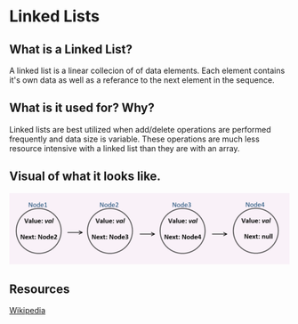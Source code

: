 # Linked Lists

## What is a Linked List?

A linked list is a linear collecion of of data elements.
Each element contains it's own data as well as a referance to the next element in the sequence.


## What is it used for? Why?

Linked lists are best utilized when add/delete operations are performed frequently and data size is variable.
These operations are much less resource intensive with a linked list than they are with an array.

## Visual of what it looks like.

![linked list](../../assets/linked_list.PNG)

## Resources

[Wikipedia](https://en.wikipedia.org/wiki/Linked_list)